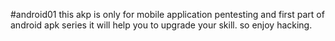 #android01
this akp is only for mobile application pentesting and first part of android apk series 
it will help you to upgrade your skill.
so enjoy hacking.

